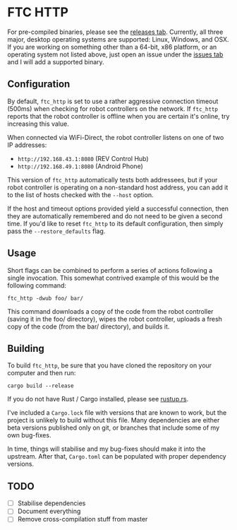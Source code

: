 # FTC HTTP

For pre-compiled binaries, please see the [releases tab](https://github.com/TheLostLambda/ftc_http/releases).
Currently, all three major, desktop operating systems are supported: Linux, Windows, and OSX.
If you are working on something other than a 64-bit, x86 platform, or an operating system not listed above, just open an issue under the [issues tab](https://github.com/TheLostLambda/ftc_http/issues) and I will add a supported binary.

## Configuration
By default, `ftc_http` is set to use a rather aggressive connection timeout
(500ms) when checking for robot controllers on the network. If `ftc_http`
reports that the robot controller is offline when you are certain it's online,
try increasing this value.

When connected via WiFi-Direct, the robot controller listens on one of two IP
addresses:
* `http://192.168.43.1:8080` (REV Control Hub)
* `http://192.168.49.1:8080` (Android Phone)

This version of `ftc_http` automatically tests both addressees, but if your
robot controller is operating on a non-standard host address, you can add it to
the list of hosts checked with the `--host` option.

If the host and timeout options provided yield a successful connection, then
they are automatically remembered and do not need to be given a second time. If
you'd like to reset `ftc_http` to its default configuration, then simply pass
the `--restore_defaults` flag.

## Usage
Short flags can be combined to perform a series of actions following a single
invocation. This somewhat contrived example of this would be the following command:
```
ftc_http -dwub foo/ bar/
```
This command downloads a copy of the code from the robot controller (saving
it in the foo/ directory), wipes the robot controller, uploads a fresh copy
of the code (from the bar/ directory), and builds it.

## Building
To build `ftc_http`, be sure that you have cloned the repository on your computer and then run:

`cargo build --release`

If you do not have Rust / Cargo installed, please see
[rustup.rs](https://www.rustup.rs/).

I've included a `Cargo.lock` file with versions that are known to work, but the
project is unlikely to build without this file. Many dependencies are either
beta versions published only on git, or branches that include some of my own
bug-fixes.

In time, things will stabilise and my bug-fixes should make it into the
upstream. After that, `Cargo.toml` can be populated with proper dependency
versions.

## TODO
- [ ] Stabilise dependencies
- [ ] Document everything
- [ ] Remove cross-compilation stuff from master
